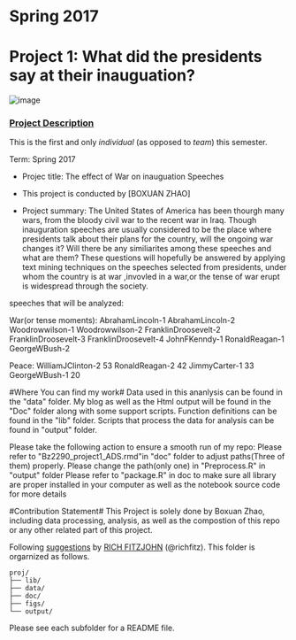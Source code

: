 # Spring 2017
# Project 1: What did the presidents say at their inauguation?

![image](figs/title.jpg)

### [Project Description](doc/)
This is the first and only *individual* (as opposed to *team*) this semester. 

Term: Spring 2017

+ Projec title: The effect of War on inauguation Speeches
+ This project is conducted by [BOXUAN ZHAO]

+ Project summary: The United States of America has been thourgh many wars, from the bloody civil war to the recent war in Iraq. Though inauguration speeches are usually considered to be the place where presidents talk about their plans for the country, will the ongoing war changes it? Will there be any similiarites among these speeches and what are them? These questions will hopefully be answered by applying text mining techniques on the speeches selected from presidents, under whom the country is at war ,invovled in a war,or the tense of war erupt is widespread through the society.

speeches that will be analyzed:

War(or tense moments):
AbrahamLincoln-1
AbrahamLincoln-2
Woodrowwilson-1
Woodrowwilson-2
FranklinDroosevelt-2
FranklinDroosevelt-3
FranklinDroosevelt-4
JohnFKenndy-1
RonaldReagan-1
GeorgeWBush-2

Peace:
WilliamJClinton-2 53
RonaldReagan-2 42
JimmyCarter-1 33
GeorgeWBush-1 20

#Where You can find my work#
Data used in this ananlysis can be found in the "data" folder.
My blog as well as the Html output will be found in the "Doc" folder along with some support scripts.
Function definitions can be found in the "lib" folder.
Scripts that process the data for analysis can be found in "output" folder.

Please take the following action to ensure a smooth run of my repo:
Please refer to "Bz2290_project1_ADS.rmd"in "doc" folder to adjust paths(Three of them) properly.
Please change the path(only one) in "Preprocess.R" in "output" folder
Please refer to "package.R" in doc to make sure all library are proper installed in your computer
as well as the notebook source code for more details

#Contribution Statement#
This Project is solely done by Boxuan Zhao, including data processing, analysis, as well as the compostion of this repo or any other related part of this project.

Following [suggestions](http://nicercode.github.io/blog/2013-04-05-projects/) by [RICH FITZJOHN](http://nicercode.github.io/about/#Team) (@richfitz). This folder is orgarnized as follows.

```
proj/
├── lib/
├── data/
├── doc/
├── figs/
└── output/
```

Please see each subfolder for a README file.
